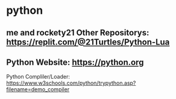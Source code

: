 # python
me and rockety21
Other Repositorys: https://replit.com/@21Turtles/Python-Lua
----------------------------------
Python Website: https://python.org
----------------------------------
Python Compliler/Loader: https://www.w3schools.com/python/trypython.asp?filename=demo_compiler
